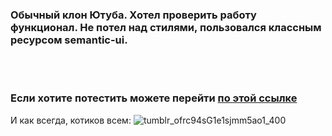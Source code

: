 <h3>Обычный клон Ютуба. Хотел проверить работу функционал. Не потел над стилями, пользовался классным ресурсом semantic-ui.</h3>
<br/>
<br/>
<div>
<h3>Если хотите потестить можете перейти <a href="https://romantic-tesla-84d036.netlify.app/">по этой ссылке </a></h3>

И как всегда, котиков всем: 
![tumblr_ofrc94sG1e1sjmm5ao1_400](https://user-images.githubusercontent.com/68692894/91636067-a1f07e80-ea1f-11ea-9695-25dc149cdac5.gif)
</div>
